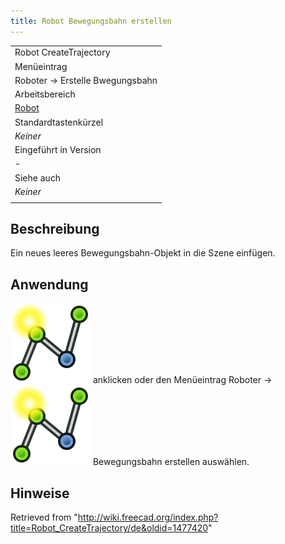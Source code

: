 ```yaml
---
title: Robot Bewegungsbahn erstellen
---
```


|                                                   |
| ------------------------------------------------- |
| Robot CreateTrajectory                            |
| Menüeintrag                                       |
| Roboter → Erstelle Bwegungsbahn                   |
| Arbeitsbereich                                    |
| [Robot](/Robot_Workbench/de "Robot Workbench/de") |
| Standardtastenkürzel                              |
| _Keiner_                                          |
| Eingeführt in Version                             |
| -                                                 |
| Siehe auch                                        |
| _Keiner_                                          |
|                                                   |

## Beschreibung

Ein neues leeres Bewegungsbahn-Objekt in die Szene einfügen.

## Anwendung

![](/src/assets/images/Robot_CreateTrajectory.svg) anklicken oder den Menüeintrag Roboter → ![](/src/assets/images/Robot_CreateTrajectory.svg) Bewegungsbahn erstellen auswählen.

## Hinweise

Retrieved from "<http://wiki.freecad.org/index.php?title=Robot_CreateTrajectory/de&oldid=1477420>"

